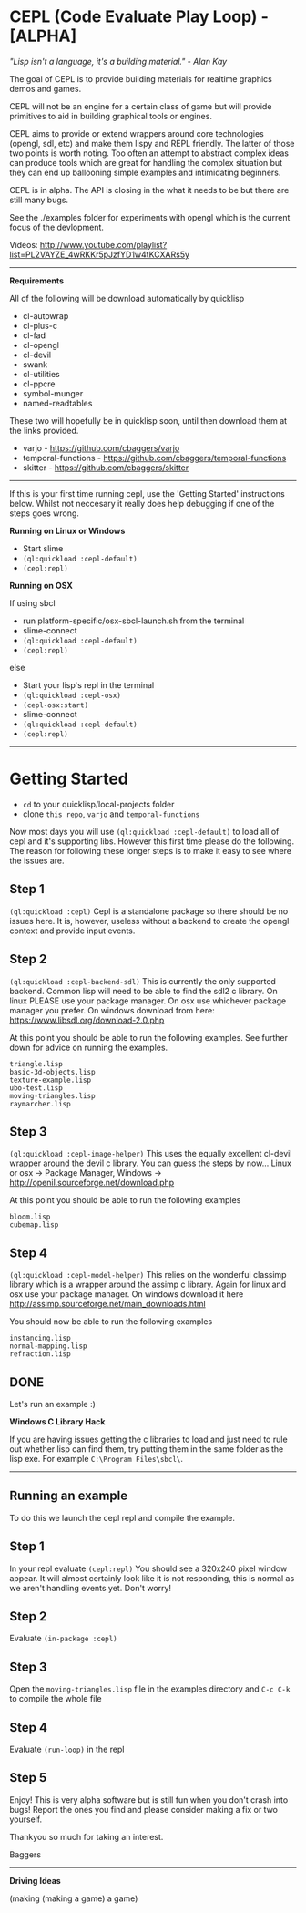CEPL (Code Evaluate Play Loop) - [ALPHA]
============================================

*"Lisp isn't a language, it's a building material." - Alan Kay*

The goal of CEPL is to provide building materials for realtime graphics demos and games.

CEPL will not be an engine for a certain class of game but will provide primitives to aid
in building graphical tools or engines.

CEPL aims to provide or extend wrappers around core technologies (opengl, sdl, etc) and make
them lispy and REPL friendly. The latter of those two points is worth noting. Too often an attempt
to abstract complex ideas can produce tools which are great for handling the complex situation but they can end up ballooning simple examples and intimidating beginners.

CEPL is in alpha. The API is closing in the what it needs to be but there are still many bugs.

See the ./examples folder for experiments with opengl which is the current focus of the devlopment.

Videos: http://www.youtube.com/playlist?list=PL2VAYZE_4wRKKr5pJzfYD1w4tKCXARs5y

-----------------------------------------------------------------------------------------

**Requirements**

All of the following will be download automatically by quicklisp

* cl-autowrap
* cl-plus-c
* cl-fad
* cl-opengl
* cl-devil
* swank
* cl-utilities
* cl-ppcre
* symbol-munger
* named-readtables

These two will hopefully be in quicklisp soon, until then download them at the links provided.

* varjo - https://github.com/cbaggers/varjo
* temporal-functions - https://github.com/cbaggers/temporal-functions
* skitter - https://github.com/cbaggers/skitter

-----------------------------------------------------------------------------------------

If this is your first time running cepl, use the 'Getting Started' instructions below. Whilst not neccesary it really does help debugging if one of the steps goes wrong.

**Running on Linux or Windows**
- Start slime
- `(ql:quickload :cepl-default)`
- `(cepl:repl)`

**Running on OSX**

If using sbcl

- run platform-specific/osx-sbcl-launch.sh from the terminal
- slime-connect
- `(ql:quickload :cepl-default)`
- `(cepl:repl)`

else

- Start your lisp's repl in the terminal
- `(ql:quickload :cepl-osx)`
- `(cepl-osx:start)`
- slime-connect
- `(ql:quickload :cepl-default)`
- `(cepl:repl)`

-----------------------------------------------------------------------------------------

Getting Started
===============
- `cd` to your quicklisp/local-projects folder
- clone `this repo`, `varjo` and `temporal-functions`

Now most days you will use `(ql:quickload :cepl-default)` to load all of cepl and it's supporting libs. However this first time please do the following. The reason for following these longer steps is to make it easy to see where the issues are.

Step 1
------
`(ql:quickload :cepl)` Cepl is a standalone package so there should be no issues here. It is, however, useless without a backend to create the opengl context and provide input events.

Step 2
------
`(ql:quickload :cepl-backend-sdl)` This is currently the only supported backend. Common lisp will need to be able to find the sdl2 c library. On linux PLEASE use your package manager. On osx use whichever package manager you prefer. On windows download from here: https://www.libsdl.org/download-2.0.php

At this point you should be able to run the following examples. See further down for advice on running the examples.
```
triangle.lisp
basic-3d-objects.lisp
texture-example.lisp
ubo-test.lisp
moving-triangles.lisp
raymarcher.lisp
```

Step 3
------
`(ql:quickload :cepl-image-helper)` This uses the equally excellent cl-devil wrapper around the devil c library. You can guess the steps by now... Linux or osx -> Package Manager, Windows -> http://openil.sourceforge.net/download.php

At this point you should be able to run the following examples
```
bloom.lisp
cubemap.lisp
```

Step 4
------
`(ql:quickload :cepl-model-helper)` This relies on the wonderful classimp library which is a wrapper around the assimp c library. Again for linux and osx use your package manager. On windows download it here http://assimp.sourceforge.net/main_downloads.html

You should now be able to run the following examples
```
instancing.lisp
normal-mapping.lisp
refraction.lisp
```

DONE
----
Let's run an example :)

**Windows C Library Hack**

If you are having issues getting the c libraries to load and just need to rule out whether lisp can find them, try putting them in the same folder as the lisp exe. For example `C:\Program Files\sbcl\`.

-----------------------------------------------------------------------------------------

Running an example
------------------
To do this we launch the cepl repl and compile the example.

Step 1
------
In your repl evaluate `(cepl:repl)` You should see a 320x240 pixel window appear. It will almost certainly look like it is not responding, this is normal as we aren't handling events yet. Don't worry!

Step 2
------
Evaluate `(in-package :cepl)`

Step 3
------
Open the `moving-triangles.lisp` file in the examples directory and `C-c C-k` to compile the whole file

Step 4
------
Evaluate `(run-loop)` in the repl

Step 5
------
Enjoy! This is very alpha software but is still fun when you don't crash into bugs! Report the ones you find and please consider making a fix or two yourself.

Thankyou so much for taking an interest.

Baggers

-----------------------------------------------------------------------------------------

**Driving Ideas**

(making (making a game) a game)
